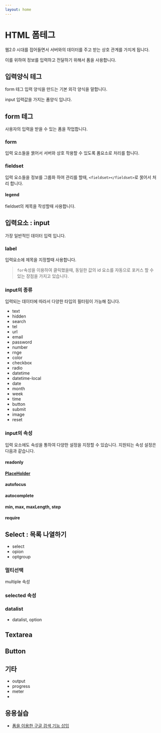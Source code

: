 ```yaml
---
layout: home
---
```


# HTML 폼테그

웹2.0 시대를 접어들면서 서버와의 데이터를 주고 받는 상호 관계를 가지게 됩니다.

이를 위하여 정보를 입력하고 전달하기 위해서 폼을 사용합니다.



## 입력양식 테그

form 테그
입력 양식을 만드는 기본 외각 양식을 말합니다.

input
입력값을 가지는 폼양식 입니다.



## form 테그
사용자의 입력을 받을 수 있는 폼을 작업합니다.  

### form
입력 요소들을 묽어서 서버와 상호 작용할 수 있도록 폼요소로 처리를 합니다.  



### fieldset
입력 요소들을 정보를 그룹화 하여 관리를 할때, `<fieldset></fieldset>`로 묽어서 처리 합니다.  

#### legend
fieldset의 제목을 작성할때 사용합니다.



## 입력요소 : input
가장 일반적인 데이터 입력 입니다. 

### label
입력요소에 제목을 지정할때 사용합니다.
> `for`속성을 이용하여 클릭했을때, 동일한 값의 id 요소를 자동으로 포커스 할 수 있는 장점을 가지고 있습니다.  



### input의 종류
입력되는 데이터에 따라서 다양한 타입의 필터링이 가능해 집니다.

* text
* hidden
* search
* tel
* url
* email
* password
* number
* rnge
* color
* checkbox
* radio
* datetime
* datetime-local
* date
* month
* week
* time
* button
* submit
* image
* reset



### input의 속성
입력 요소에도 속성을 통하여 다양한 설정을 지정할 수 있습니다. 지원되는 속성 설정은 다음과 같습니다.


#### readonly
#### [PlaceHolder](placeHolder)

#### autofocus
#### autocomplete
#### min, max, maxLength, step
#### require



## Select : 목록 나열하기

* select
* opion
* optgroup



### 멀티선택

multiple 속성



### selected 속성



### datalist

* datalist, option





## Textarea





## Button



## 기타

* output
* progress
* meter
* 





## 응용실습

* [폼을 이용한 구글 검색 기능 삽입](google)
